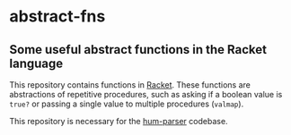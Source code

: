 # abstract-fns
## Some useful abstract functions in the Racket language

This repository contains functions in [Racket](https://docs.racket-lang.org).
These functions are abstractions of repetitive procedures, such as asking
if a boolean value is `true?` or passing a single value to multiple
procedures (`valmap`).

This repository is necessary for the [hum-parser](https://github.com/bel28kent/hum-parser)
codebase.
